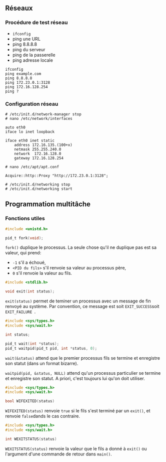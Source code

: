 ## Réseaux

### Procédure de test réseau

 - `ifconfig`
 - ping une URL
 - ping 8.8.8.8
 - ping du serveur
 - ping de la passerelle
 - ping adresse locale

```
ifconfig
ping example.com
ping 8.8.8.8
ping 172.23.0.1:3128
ping 172.16.128.254
ping ?
```

### Configuration réseau

```
# /etc/init.d/network-manager stop
# nano /etc/network/interfaces

auto eth0
iface lo inet loopback

iface eth0 inet static
    address 172.16.135.(100+x)   
    netmask 255.255.240.0
    network  172.16.128.0
    gateway 172.16.128.254

# nano /etc/apt/apt.conf

Acquire::http::Proxy "http://172.23.0.1:3128";

# /etc/init.d/networking stop
# /etc/init.d/networking start
```
## Programmation multitâche

### Fonctions utiles

```c
#include <unistd.h>

pid_t fork(void);
```

`fork()` duplique le processus. La seule chose qu'il ne duplique pas est sa valeur, qui prend:

 - `-1` s'il a échoué, 
 - `<PID du fils>` s'il renvoie sa valeur au processus père,
 - `0` s'il renvoie la valeur au fils. 

```c
#include <stdlib.h>

void exit(int status);
```

`exit(status)` permet de teminer un processus avec un message de fin renvoyé au système. Par convention, ce message est soit `EXIT_SUCCESS`soit `EXIT_FAILURE `. 

```c
#include <sys/types.h>
#include <sys/wait.h>

int status;

pid_t wait(int *status);
pid_t waitpid(pid_t pid, int *status, 0); 
```

`wait(&status)` attend que le premier processus fils se termine et enregistre son statut (dans un format bizarre). 

`waitpid(pid, &status, NULL)` attend qu'un processus particulier se termine et enregistre son statut. A priori, c'est toujours lui qu'on doit utiliser. 

```c
#include <sys/types.h>
#include <sys/wait.h>

bool WIFEXITED(status)
```

`WIFEXITED(status)` renvoie `true` si le fils s'est terminé par un `exit()`, et renvoie `false`dands le cas contraire. 

```c
#include <sys/types.h>
#include <sys/wait.h>

int WEXITSTATUS(status)
```

`WEXITSTATUS(status)` renvoie la valeur que le fils a donné à `exit()` ou l'argument d'une commande de retour dans `main()`. 
